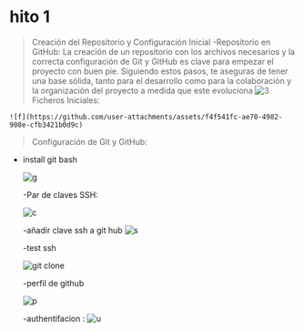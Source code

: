 # hito 1
  >Creación del Repositorio y Configuración Inicial
-Repositorio en GitHub: La creación de un repositorio con los archivos necesarios y la correcta configuración de Git y GitHub es clave para empezar el proyecto con buen pie. Siguiendo estos pasos, te aseguras de tener una base sólida, tanto para el desarrollo como para la colaboración y la organización del proyecto a medida que este evoluciona
    ![3](https://github.com/user-attachments/assets/922fd472-8485-4c78-bed1-5e683336cfe5)
>Ficheros Iniciales:

    ![f](https://github.com/user-attachments/assets/f4f541fc-ae70-4982-908e-cfb3421b0d9c)

>Configuración de Git y GitHub:
  - install git bash

    ![g](https://github.com/user-attachments/assets/03251443-71bd-4c3f-af62-79825b7cf55a)

    -Par de claves SSH:
    
     ![c](https://github.com/user-attachments/assets/eecc7577-b301-46b9-8160-557304efa707)


    -añadir clave ssh a git hub
      ![s](https://github.com/user-attachments/assets/dfce06f0-66f2-4068-be76-a6b3dccd9f41)

         


     -test ssh

    ![git clone](https://github.com/user-attachments/assets/f4739ae0-67d3-40df-b7bf-f3722b809bd8)


    -perfil de github

      ![p](https://github.com/user-attachments/assets/2d0f5968-e6a5-432e-b92c-2f813316c227)



     -authentifacion :
       ![u](https://github.com/user-attachments/assets/0865aa10-7eb4-4613-8946-67d044b84c49)

        
       
    

